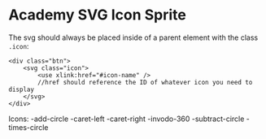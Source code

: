 # Academy SVG Icon Sprite

The svg should always be placed inside of a parent element with the class `.icon`:
```
<div class="btn">
	<svg class="icon">
		<use xlink:href="#icon-name" />
		//href should reference the ID of whatever icon you need to display
	</svg>
</div>
```

Icons:
-add-circle
-caret-left
-caret-right
-invodo-360
-subtract-circle
-times-circle